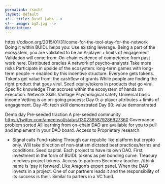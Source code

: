 ```yaml
---
permalink: /soch/
layout: default
<!-- title: Buidl Labs -->
<!-- image: bg2.jpg -->
description: 
---
```

<div class="b-ws-top-p b-ws-bottom-p">
    <div class="grid-container">
        <div class="grid-x grid-padding-x align-center">
            <div class="small-12 medium-10 large-6 end cell b-ws-top b-ws-bottom-p">
            	https://cdixon.org/2015/01/31/come-for-the-tool-stay-for-the-network
                Doing it within BUIDL helps you:
Use existing leverage. 
Being a part of the ecosystem, you are validated to be an A-player
+ limits of engagement
Validation will come from:
On-chain evidence of competence from past work here.
Distributed oracles
A network of psycho-analysts
Take more risks
Participate in upside of the ecosystem: long-term games with long-term people -> enabled by this incentive structure.
Everyone gets tokens. 
Tokens get value from:
the cashflow of grants
While people are finding the right product that goes viral.
Seed equity/tokens in products that go viral.
Specific knowledge
That accrues within the ecosystem of hands on execution.
Network
Skills
Vantage
Psychological safety
Universal basic income
Vetting is an on-going process:
Day 0: a-player attributes + limits of engagement.
Day 45: tech skill demonstrated
Day 90: value demonstrated


Demo day
Pre-seeded traction
A pre-seeded community
https://twitter.com/ameensol/status/1302395879286927360
Governance problem sorted
All learning from on-chain DAO are available for you to pull and implement in your DAO board. 
Access to Proprietary research
+ Signal calls
Fund-raising
Through our republic like platform but crypto only. 
Will take direction of non-statism dictated best practices/terms and conditions. 
Seed capital. 
Each project to have its own DAO. First investment in the form of BUIDL tokens as per bonding curve. Treasury receives project tokens. 
Access to partners
Become a teacher. 
//think name is ‘pay it forward’.
Like Aragon’s expert panel.
When the DAO invests in a project. One of our partners leads it and the responsibility of its success is their. Similar to parters in a VC fund. 
            </div>
        </div>
    </div>
</div>


